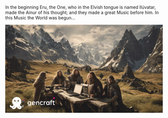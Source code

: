 In the beginning Eru, the One, who in the Elvish tongue is named Ilúvatar, made the Ainur of his thought; and they made a great Music before him. In this Music the World was begun...

![Ainur members are coding in middle-earth](./profile/ainur-banner.png)
